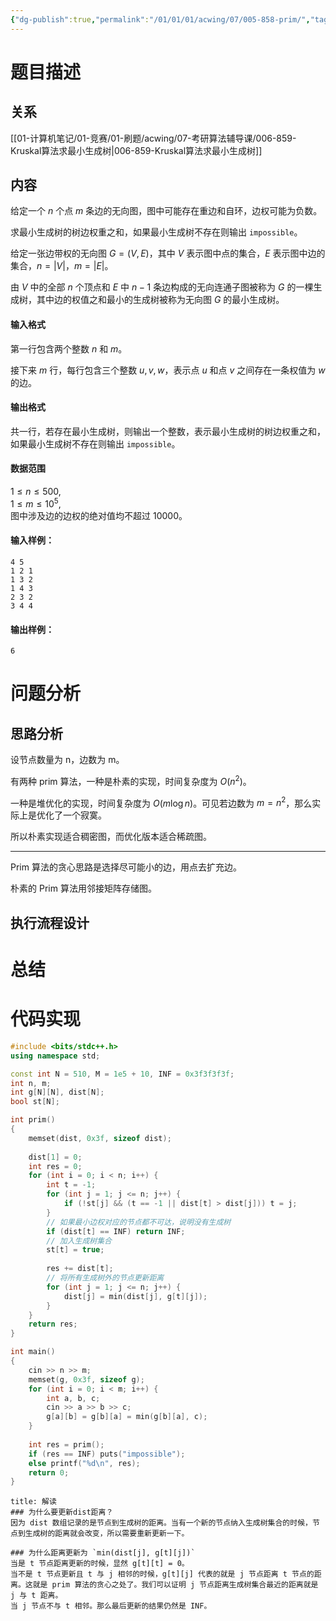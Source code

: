 ```yaml
---
{"dg-publish":true,"permalink":"/01/01/01/acwing/07/005-858-prim/","tags":["blog","模板题","数据结构/树","图论/生成树"]}
---
```



# 题目描述
## 关系
[[01-计算机笔记/01-竞赛/01-刷题/acwing/07-考研算法辅导课/006-859-Kruskal算法求最小生成树\|006-859-Kruskal算法求最小生成树]]
## 内容
给定一个 $n$ 个点 $m$ 条边的无向图，图中可能存在重边和自环，边权可能为负数。

求最小生成树的树边权重之和，如果最小生成树不存在则输出 `impossible`。

给定一张边带权的无向图 $G=(V, E)$，其中 $V$ 表示图中点的集合，$E$ 表示图中边的集合，$n=|V|$，$m=|E|$。

由 $V$ 中的全部 $n$ 个顶点和 $E$ 中 $n-1$ 条边构成的无向连通子图被称为 $G$ 的一棵生成树，其中边的权值之和最小的生成树被称为无向图 $G$ 的最小生成树。

#### 输入格式

第一行包含两个整数 $n$ 和 $m$。

接下来 $m$ 行，每行包含三个整数 $u,v,w$，表示点 $u$ 和点 $v$ 之间存在一条权值为 $w$ 的边。

#### 输出格式

共一行，若存在最小生成树，则输出一个整数，表示最小生成树的树边权重之和，如果最小生成树不存在则输出 `impossible`。

#### 数据范围

$1 \le n \le 500$,  
$1 \le m \le 10^5$,  
图中涉及边的边权的绝对值均不超过 $10000$。

#### 输入样例：

```
4 5
1 2 1
1 3 2
1 4 3
2 3 2
3 4 4
```

#### 输出样例：

```
6
```
# 问题分析
## 思路分析
设节点数量为 n，边数为 m。

有两种 prim 算法，一种是朴素的实现，时间复杂度为 $\displaystyle O(n^2)$。

一种是堆优化的实现，时间复杂度为 $\displaystyle O(m\log n)$。可见若边数为 $\displaystyle m=n^2$，那么实际上是优化了一个寂寞。

所以朴素实现适合稠密图，而优化版本适合稀疏图。

***

Prim 算法的贪心思路是选择尽可能小的边，用点去扩充边。

朴素的 Prim 算法用邻接矩阵存储图。

## 执行流程设计

# 总结

# 代码实现
```c++
#include <bits/stdc++.h>
using namespace std;

const int N = 510, M = 1e5 + 10, INF = 0x3f3f3f3f;
int n, m;
int g[N][N], dist[N];
bool st[N];

int prim()
{
    memset(dist, 0x3f, sizeof dist);
    
    dist[1] = 0;
    int res = 0;
    for (int i = 0; i < n; i++) {
        int t = -1;
        for (int j = 1; j <= n; j++) {
            if (!st[j] && (t == -1 || dist[t] > dist[j])) t = j;
        }
        // 如果最小边权对应的节点都不可达，说明没有生成树
        if (dist[t] == INF) return INF;
        // 加入生成树集合
        st[t] = true;
        
        res += dist[t];
        // 将所有生成树外的节点更新距离
        for (int j = 1; j <= n; j++) {
            dist[j] = min(dist[j], g[t][j]);
        }
    }
    return res;
}

int main()
{
    cin >> n >> m;
    memset(g, 0x3f, sizeof g);
    for (int i = 0; i < m; i++) {
        int a, b, c;
        cin >> a >> b >> c;
        g[a][b] = g[b][a] = min(g[b][a], c);
    }
    
    int res = prim();
    if (res == INF) puts("impossible");
    else printf("%d\n", res);
    return 0;
}
```
```ad-note
title: 解读
### 为什么要更新dist距离？
因为 dist 数组记录的是节点到生成树的距离。当有一个新的节点纳入生成树集合的时候，节点到生成树的距离就会改变，所以需要重新更新一下。

### 为什么距离更新为 `min(dist[j], g[t][j])`
当是 t 节点距离更新的时候，显然 g[t][t] = 0。
当不是 t 节点更新且 t 与 j 相邻的时候，g[t][j] 代表的就是 j 节点距离 t 节点的距离。这就是 prim 算法的贪心之处了。我们可以证明 j 节点距离生成树集合最近的距离就是 j 与 t 距离。
当 j 节点不与 t 相邻。那么最后更新的结果仍然是 INF。
```

